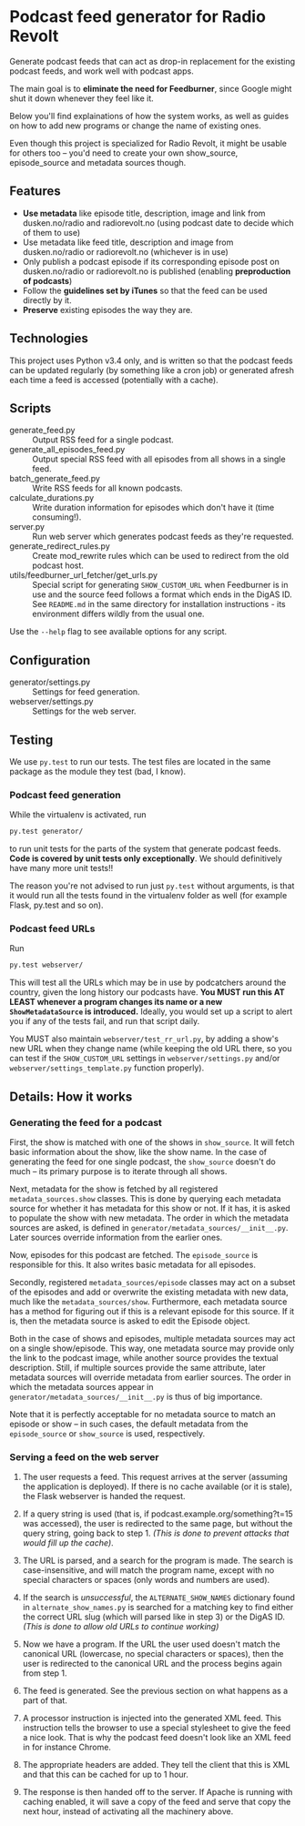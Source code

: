 # Podcast feed generator for Radio Revolt #

Generate podcast feeds that can act as drop-in replacement for the existing podcast feeds, and work well with podcast apps.

The main goal is to **eliminate the need for Feedburner**, since Google might shut it down whenever they feel like it.

Below you'll find explainations of how the system works, as well as guides on how to add new programs or change the name of existing ones.

Even though this project is specialized for Radio Revolt, it might be usable for others too – you'd need to create
your own show_source, episode_source and metadata sources though.


## Features ##

* **Use metadata** like episode title, description, image and link from dusken.no/radio and radiorevolt.no (using podcast date to decide which of them to use)
* Use metadata like feed title, description and image from dusken.no/radio or radiorevolt.no (whichever is in use)
* Only publish a podcast episode if its corresponding episode post on dusken.no/radio or radiorevolt.no is published (enabling **preproduction of podcasts**)
* Follow the **guidelines set by iTunes** so that the feed can be used directly by it.
* **Preserve** existing episodes the way they are.


## Technologies ##

This project uses Python v3.4 only, and is written so that the podcast feeds can be updated regularly (by something like
 a cron job) or generated afresh each time a feed is accessed (potentially with a cache).


## Scripts ##

<dl>
    <dt>generate_feed.py</dt>
    <dd>Output RSS feed for a single podcast.</dd>
    <dt>generate_all_episodes_feed.py</dt>
    <dd>Output special RSS feed with all episodes from all shows in a single feed.</dd>
    <dt>batch_generate_feed.py</dt>
    <dd>Write RSS feeds for all known podcasts.</dd>
    <dt>calculate_durations.py</dt>
    <dd>Write duration information for episodes which don't have it (time consuming!).</dd>
    <dt>server.py</dt>
    <dd>Run web server which generates podcast feeds as they're requested.</dd>
    <dt>generate_redirect_rules.py</dt>
    <dd>Create mod_rewrite rules which can be used to redirect from the old podcast host.</dd>
    <dt>utils/feedburner_url_fetcher/get_urls.py</dt>
    <dd>Special script for generating <code>SHOW_CUSTOM_URL</code> when Feedburner is in use and the source feed follows a format which ends in the DigAS ID. See <code>README.md</code> in the same directory for installation instructions - its environment differs wildly from the usual one.</dd>

</dl>

Use the `--help` flag to see available options for any script.


## Configuration ##

<dl>
    <dt>generator/settings.py</dt>
    <dd>Settings for feed generation.</dd>
    <dt>webserver/settings.py</dt>
    <dd>Settings for the web server.</dd>
</dl>

## Testing ##

We use `py.test` to run our tests. The test files are located in the same package as the module they test (bad, I know).

### Podcast feed generation ###

While the virtualenv is activated, run
```bash
py.test generator/
```
to run unit tests for the parts of the system that generate podcast feeds. **Code is covered by unit tests only
exceptionally**. We should definitively have many more unit tests!!

The reason you're not advised to run just `py.test` without arguments, is that it would run all the tests found in the
virtualenv folder as well (for example Flask, py.test and so on).

### Podcast feed URLs

Run
```bash
py.test webserver/
```
This will test all the URLs which may be in use by podcatchers around the country, given the long history our podcasts
have. **You MUST run this AT LEAST whenever a program changes its name or a new `ShowMetadataSource` is introduced.**
Ideally, you would set up a script to alert you if any of the tests fail, and run that script daily.

You MUST also maintain `webserver/test_rr_url.py`, by adding a show's new URL when they change name (while keeping the
old URL there, so you can test if the `SHOW_CUSTOM_URL` settings in `webserver/settings.py` and/or
`webserver/settings_template.py` function properly).

## Details: How it works ##

### Generating the feed for a podcast ###

First, the show is matched with one of the shows in `show_source`. It will fetch basic information about the show,
like the show name. In the case of generating the feed for one single podcast, the `show_source` doesn't do much –
its primary purpose is to iterate through all shows.

Next, metadata for the show is fetched by all registered `metadata_sources.show` classes. This is done by querying each
metadata source for whether it has metadata for this show or not. If it has, it is asked to populate the show with new
metadata. The order in which the metadata sources are asked, is defined in `generator/metadata_sources/__init__.py`.
Later sources override information from the earlier ones.

Now, episodes for this podcast are fetched. The `episode_source` is responsible for this.
It also writes basic metadata for all episodes.

Secondly, registered `metadata_sources/episode` classes may act on a subset of the episodes and add or overwrite the existing metadata with
new data, much like the `metadata_sources/show`. Furthermore, each metadata source has a method for figuring out if this
is a relevant episode for this source. If it is, then the metadata source is asked to edit the Episode object.

Both in the case of shows and episodes, multiple metadata sources may act on a single show/episode. This way, one
metadata source may provide only the link to the podcast image, while another source provides the textual description.
Still, if multiple sources provide the same attribute, later metadata sources will override metadata from earlier sources. The order in which the metadata sources appear
in `generator/metadata_sources/__init__.py` is thus of big importance.

Note that it is perfectly acceptable for no metadata source to match an episode or show – in such cases, the default
metadata from the `episode_source` or `show_source` is used, respectively.

### Serving a feed on the web server ###

1. The user requests a feed. This request arrives at the server (assuming the application is deployed). If there is no cache available (or it is stale), the Flask webserver is handed the request.

2. If a query string is used (that is, if podcast.example.org/something?t=15 was accessed), the user is redirected to the same page, but without the query string, going back to step 1. _(This is done to prevent attacks that would fill up the cache)_.

3. The URL is parsed, and a search for the program is made. The search is case-insensitive, and will match the program name, except with no special characters or spaces (only words and numbers are used).

4. If the search is _unsuccessful_, the `ALTERNATE_SHOW_NAMES` dictionary found in `alternate_show_names.py` is searched for a matching key to find either the correct URL slug (which will parsed like in step 3) or the DigAS ID. _(This is done to allow old URLs to continue working)_

5. Now we have a program. If the URL the user used doesn't match the canonical URL (lowercase, no special characters or spaces), then the user is redirected to the canonical URL and the process begins again from step 1.

6. The feed is generated. See the previous section on what happens as a part of that.

7. A processor instruction is injected into the generated XML feed. This instruction tells the browser to use a special stylesheet to give the feed a nice look. That is why the podcast feed doesn't look like an XML feed in for instance Chrome.

8. The appropriate headers are added. They tell the client that this is XML and that this can be cached for up to 1 hour.

9. The response is then handed off to the server. If Apache is running with caching enabled, it will save a copy of the feed and serve that copy the next hour, instead of activating all the machinery above.

